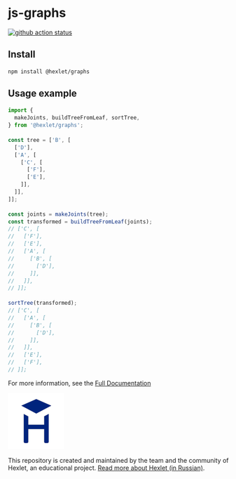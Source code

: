 # js-graphs

[![github action status](https://github.com/hexlet-components/js-graphs/workflows/Node%20CI/badge.svg)](https://github.com/hexlet-components/js-graphs/actions)

## Install

```sh
npm install @hexlet/graphs
```

## Usage example

```javascript
import {
  makeJoints, buildTreeFromLeaf, sortTree,
} from '@hexlet/graphs';

const tree = ['B', [
  ['D'],
  ['A', [
    ['C', [
      ['F'],
      ['E'],
    ]],
  ]],
]];

const joints = makeJoints(tree);
const transformed = buildTreeFromLeaf(joints);
// ['C', [
//   ['F'],
//   ['E'],
//   ['A', [
//     ['B', [
//       ['D'],
//     ]],
//   ]],
// ]];

sortTree(transformed);
// ['C', [
//   ['A', [
//     ['B', [
//       ['D'],
//     ]],
//   ]],
//   ['E'],
//   ['F'],
// ]];
```

For more information, see the [Full Documentation](https://github.com/hexlet-components/js-graphs/tree/master/docs)

[![Hexlet Ltd. logo](https://raw.githubusercontent.com/Hexlet/assets/master/images/hexlet_logo128.png)](https://ru.hexlet.io/pages/about?utm_source=github&utm_medium=link&utm_campaign=js-graphs)

This repository is created and maintained by the team and the community of Hexlet, an educational project. [Read more about Hexlet (in Russian)](https://ru.hexlet.io/pages/about?utm_source=github&utm_medium=link&utm_campaign=js-graphs).
